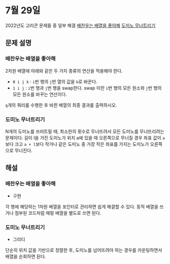 # 7월 29일

2022년도 고리콘 문제들 중 일부 해결
[배찬우는 배열을 좋아해](https://www.acmicpc.net/problem/11723)
[도미노 무너트리기](https://www.acmicpc.net/problem/10431)

## 문제 설명
### 배찬우는 배열을 좋아해
2차원 배열에 아래와 같은 두 가지 종류의 연산을 적용해야 한다.

- `0 i j k` : `i`번 행의 `j`번 열의 값을 `k`로 바꾼다.
- `1 i j` : `i`번 행과 `j`번 행을 swap한다. swap 이란 `i`번 행의 모든 원소와 `j`번 행의 모든 원소를 바꾸는 연산이다.

`q`개의 쿼리를 수행한 후 바뀐 배열의 최종 결과를 출력하시오.

### 도미노 무너트리기
N개의 도미노를 쓰러트릴 때, 최소한의 횟수로 무너뜨려서 모든 도미노를 무너뜨리려는 문제이다. 길이 l을 가진 도미노가 위치 a에 있을 때 오른쪽으로 무너질 경우 좌표 값이 `a`보다 크고 `a + l`보다 작거나 같은 도미노 중 가장 작은 좌표를 가지는 도미노가 오른쪽으로 무너진다.

## 해설
### 배찬우는 배열을 좋아해
- 구현

각 행에 해당하는 1차원 배열을 포인터로 관리하면 쉽게 해결할 수 있다. 동적 배열을 쓰거나 첨부된 코드처럼 매핑 배열을 별도로 쓰면 된다.

### 도미노 무너트리기
- 그리디

단순히 위치 값을 기반으로 정렬한 후, 도미노를 넘어뜨려야 하는 경우를 카운팅하면서 배열을 순회하면 된다.